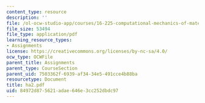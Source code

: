 ```yaml
---
content_type: resource
description: ''
file: /ol-ocw-studio-app/courses/16-225-computational-mechanics-of-materials-fall-2003/84972d875621adae646e3cc252dbdc97_ha2.pdf
file_size: 53494
file_type: application/pdf
learning_resource_types:
- Assignments
license: https://creativecommons.org/licenses/by-nc-sa/4.0/
ocw_type: OCWFile
parent_title: Assignments
parent_type: CourseSection
parent_uid: 7503362f-6939-af34-34e5-491cce4b88ba
resourcetype: Document
title: ha2.pdf
uid: 84972d87-5621-adae-646e-3cc252dbdc97
---
```

